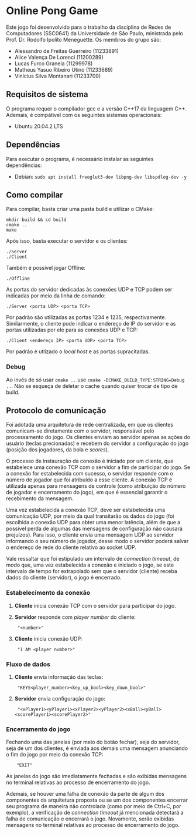 # Online Pong Game

Este jogo foi desenvolvido para o trabalho da disciplina de Redes de Computadores (SSC0641) da Universidade de São Paulo, ministrada pelo Prof. Dr. Rodolfo Ipolito Meneguette. Os membros do grupo são:
- Alessandro de Freitas Guerreiro (11233891)
- Alice Valença De Lorenci (11200289)
- Lucas Furco Granela (11299978)
- Matheus Yasuo Ribeiro Utino (11233689)
- Vinícius Silva Montanari (11233709)

## Requisitos de sistema

O programa requer o compilador gcc e a versão C++17 da linguagem C++. Ademais, é compátivel com os seguintes sistemas operacionais:
- Ubuntu 20.04.2 LTS

## Dependências

Para executar o programa, é necessário instalar as seguintes dependências:
* Debian: `sudo apt install freeglut3-dev libpng-dev libspdlog-dev -y`

## Como compilar

Para compilar, basta criar uma pasta build e utilizar o CMake:

    mkdir build && cd build
    cmake ..
    make

Após isso, basta executar o servidor e os clientes:

    ./Server
    ./Client

Também é possível jogar Offline:

    ./Offline
    
As portas do servidor dedicadas às conexões UDP e TCP podem ser indicadas por meio da linha de comando:

    ./Server <porta UDP> <porta TCP>
    
Por padrão são utilizadas as portas 1234 e 1235, respectivamente. Similarmente, o cliente pode indicar o endereço de IP do servidor e as portas utilizadas por ele para as conexões UDP e TCP:

    ./Client <endereço IP> <porta UDP> <porta TCP>
    
Por padrão é utlizado o *local host* e as portas supracitadas.

### Debug

Ao invés de só usar `cmake ..` use `cmake -DCMAKE_BUILD_TYPE:STRING=Debug ..`. Não se esqueça de deletar o cache quando quiser trocar de tipo de build.

## Protocolo de comunicação

Foi adotada uma arquitetura de rede centralizada, em que os clientes comunicam-se diretamente com o servidor, responsável pelo processamento do jogo. Os clientes enviam ao servidor apenas as ações do usuário (teclas precionadas) e recebem do servidor a configuração do jogo (posição dos jogadores, da bola e *scores*).

O processo de instauração da conexão é iniciado por um cliente, que estabelece uma conexão TCP com o servidor a fim de participar do jogo. Se a conexão for estabelecida com sucesso, o servidor responde com o número de jogador que foi atribuído a esse cliente. A conexão TCP é utilizada apenas para mensagens de controle (como atribuição do número de jogador e encerramento do jogo), em que é essencial garantir o recebimento da mensagem.

Uma vez estabelecida a conexão TCP, deve ser estabelecida uma comunicação UDP, por meio da qual transitarão os dados do jogo (foi escolhida a conexão UDP para obter uma menor latência, além de que a possível perda de algumas das mensagens de configuração não causará prejuízos). Para isso, o cliente envia uma mensagem UDP ao servidor informando o seu número de jogador, desse modo o servidor poderá salvar o endereço de rede do cliente relativo ao socket UDP.

Vale ressaltar que foi estipulado um intervalo de *connection timeout*, de modo que, uma vez estabelecida a conexão e iniciado o jogo, se este intervalo de tempo for extrapolado sem que o servidor (cliente) receba dados do cliente (servidor), o jogo é encerrado. 
 
### Estabelecimento da conexão

1. **Cliente** inicia conexão TCP com o servidor para participar do jogo.
1. **Servidor** responde com *player number* do cliente:

        "<number>"
1. **Cliente** inicia conexão UDP:

        "I AM <player number>"

### Fluxo de dados 

1. **Cliente** envia informação das teclas:

        "KEYS<player_number><key_up_bool><key_down_bool>"

1. **Servidor** envia configuração do jogo:

        "<xPlayer1><yPlayer1><xPlayer2><yPlayer2><xBall><yBall><scorePlayer1><scorePlayer2>"

### Encerramento do jogo

Fechando uma das janelas (por meio do botão fechar), seja do servidor, seja de um dos clientes, é enviada aos demais uma mensagem anunciando o fim do jogo por meio da conexão TCP:
        
        "EXIT"
        
As janelas do jogo são imediatamente fechadas e são exibidas mensagens no terminal relativas ao processo de encerramento do jogo.

Ademais, se houver uma falha de conexão da parte de algum dos componentes da arquitetura proposta ou se um dos componentes encerrar seu programa de maneira não controlada (como por meio de Ctrl+C, por exemplo), a verificação de *connection timeout* já mencionada detectará a falha de comunicação e encerrará o jogo. Novamente, serão exibidas mensagens no terminal relativas ao processo de encerramento do jogo.
